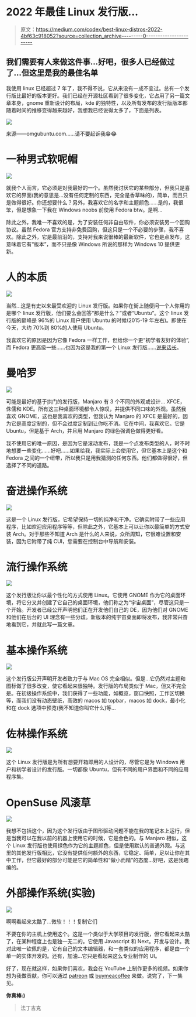 # 2022 年最佳 Linux 发行版…

> 原文：<https://medium.com/codex/best-linux-distros-2022-4bf63c918052?source=collection_archive---------0----------------------->

## 我们需要有人来做这件事…好吧，很多人已经做过了…但这里是我的最佳名单

我使用 linux 已经超过 7 年了，我不得不说，它从来没有一成不变过。总有一个发行版比最好的版本更好。我们已经在开源社区看到了很多变化，它占用了另一篇文章本身，gnome 重新设计的布局，kde 的独特性，以及所有发布的发行版版本都随着时间的推移变得越来越好，我想我已经说得太多了，下面是列表。

![](img/76a93b26d029047539f94a6ec439edd8.png)

来源——omgubuntu.com……请不要起诉我😁😂

# 一种男式软呢帽

![](img/2ff4d1d45edc0baedcab3561e13752cb.png)

就我个人而言，它必须是对我最好的一个。虽然我讨厌它的某些部分，但我只是喜欢它的界面(我的意思是…没有任何定制的东西，完全是香草味的)，简单，而且只是做得很好。你还想要什么？另外，我喜欢它的名字和主题颜色……是的，我很笨，但是想象一下我在 Windows noobs 前使用 Fedora btw。是啊…

除此之外，我唯一不喜欢的是，为了安装任何非自由软件，你必须安装另一个回购协议。虽然 Fedora 官方支持非免费回购，但这只是一个不必要的步骤，我不喜欢。除此之外，它是最前沿的，支持对我来说很棒的最新软件，它也是点发布，这意味着它有“版本”，而不只是像 Windows 所说的那样为 Windows 10 提供更新。

# 人的本质

![](img/02375438985d5920f8639c398d96cbf1.png)

当然…这是有史以来最受欢迎的 Linux 发行版。如果你在街上随便问一个人你用的是哪个 linux 发行版，他们要么会回答“那是什么？”或者“Ubuntu”。这个 linux 发行版的巅峰是 96%的 Linux 用户使用 Ubuntu 的时候(2015-19 年左右)。即使在今天，大约 70%到 80%的人使用 Ubuntu。

我喜欢它的原因是因为它像 Fedora 一样工作，但给你一个更“初学者友好的体验”,而 Fedora 更高级一些……也因为这是我的第一个 Linux 发行版……[说来话长](https://fadingeek.medium.com/i-tried-linux-for-1-year-for-developing-games-webs-and-my-other-content-here-is-what-i-learned-729cb29a9ba0)。

# 曼哈罗

![](img/37ab3019ede6eeb2df13fe3796e42e6d.png)

可能是最好的基于拱门的发行版，Manjaro 有 3 个不同的外观或设计… XFCE，侏儒和 KDE。所有这三种桌面环境都令人惊叹，并提供不同口味的外观。虽然我喜欢 GNOME，这也是我喜欢的类型，但我认为 Manjaro 的 XFCE 是最好的，因为它是高度定制的，但不会过度定制到让你吃不消。它在中间，我喜欢它。它是 Ubuntu，但是基于 Arch，并且用 Manjaro 的绿色强调色做得更好看。

我不使用它的唯一原因，是因为它是滚动发布，我是一个点发布类型的人，时不时地想要一些变化……好吧……如果给我，我实际上会使用它，但它基本上是这个和 Fedora 之间的一个纽带，所以我只是用我猜测的任何东西。他们都做得很好，但选择了不同的道路。

# 奋进操作系统

![](img/626741f20fbeac5223647375538446b2.png)

这是一个 Linux 发行版，它希望保持一切的纯净和干净。它确实附带了一些应用程序，比如欢迎应用程序等等，但除此之外，它基本上可以让你以最简单的方式安装 Arch。对于那些不知道 Arch 是什么的人来说，众所周知，它很难设置和安装，因为它附带了纯 CUI，您需要在控制台中导航和安装。

# 流行操作系统

![](img/f9e0a63126e74ea4d412d84f59a3d9db.png)

这个发行版让你以最个性化的方式使用 Linux。它使用 GNOME 作为它的桌面环境，将它分叉并创建了它自己的桌面环境，他们称之为“宇宙桌面”，尽管这只是一个开始。开发者已经公开声明他们正在开发他们自己的 DE，因为他们对 GNOME 和他们在后台的 UI 理念有一些分歧。新版本的纯宇宙桌面即将发布，我非常兴奋地看到它，并就此写一篇文章。

# 基本操作系统

![](img/e1b1e4f93d43d72fe7df7ab45315272b.png)

这个发行版公开声明开发者致力于与 Mac OS 完全相似。但是…它仍然对主题和图标做了很多改变，使它看起来很独特。发行版的布局类似于 Mac，但又不完全是。在初级操作系统中，我们获得了一些功能，如概览，窗口快照，工作区切换等，而我们没有动态壁纸，高效的 macos 如 topbar，macos 如 dock，最小化和在 dock 选项中预览(我不知道你叫它什么)等…

# 佐林操作系统

![](img/e035c5a7640e3ff98f46cb4139ea3d8e.png)

这个 Linux 发行版是为所有想要开箱即用的人设计的，尽管它是为 Windows 用户和初学者设计的发行版。一切都像 Ubuntu，但有不同的用户界面和不同的应用程序集。

# OpenSuse 风滚草

![](img/e8c0af5d03e563623a7fc0a8074536b4.png)

我想不包括这个，因为这个发行版由于图形驱动问题不能在我的笔记本上运行，但是当我可以在我以前的机器上使用它的时候，它是金色的。与 Manjaro 相似，这个 Linux 发行版也使用绿色作为它的主题颜色，但是使用默认的普通外观。与这里的其他发行版相比，它没有提供任何额外的东西，它稳定、简单，足以让你在其中工作，但它最好的部分可能是它的简单性和“做小而精”的态度…好吧，这是我瞎编的。

# 外部操作系统(实验)

![](img/5253c502b485e3b965dcc2ef6c29d07e.png)

啊啊看起来太酷了…微软！！！复制它们

不要在你的主机上使用这个。这是一个类似于大学项目的发行版，但它看起来太酷了，在某种程度上也是独一无二的。它使用 Javascript 和 Next。开发与设计。我对此唯一钦佩的是，它有自己的文本编辑器，和一套类似的应用程序，都是由一个单一的实体开发的。还有，加油…它只是看起来这么专业制作的 UI。

好了，现在就这样，如果你们喜欢，我会在 YouTube 上制作更多的视频。如果你想为我做贡献，你可以通过 [patreon](https://www.patreon.com/fadingeek) 或 [buymeacoffee](https://www.buymeacoffee.com/fadingeek) 来做。说完了，下一集见。

**你真棒:)**

> 法丁吉克